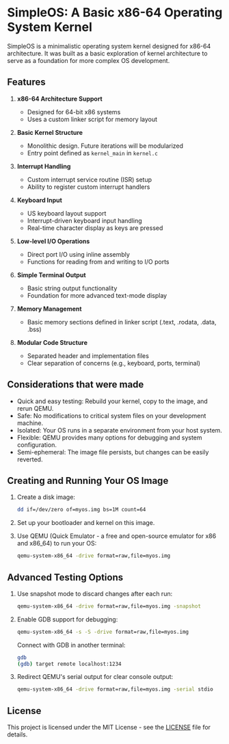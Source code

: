 # SimpleOS: A Basic x86-64 Operating System Kernel

SimpleOS is a minimalistic operating system kernel designed for x86-64 architecture. It was built as a basic exploration of kernel architecture to serve as a foundation for more complex OS development.

## Features

1. **x86-64 Architecture Support**
   - Designed for 64-bit x86 systems
   - Uses a custom linker script for memory layout

2. **Basic Kernel Structure**
   - Monolithic design. Future iterations will be modularized
   - Entry point defined as `kernel_main` in `kernel.c`

3. **Interrupt Handling**
   - Custom interrupt service routine (ISR) setup
   - Ability to register custom interrupt handlers

4. **Keyboard Input**
   - US keyboard layout support
   - Interrupt-driven keyboard input handling
   - Real-time character display as keys are pressed

5. **Low-level I/O Operations**
   - Direct port I/O using inline assembly
   - Functions for reading from and writing to I/O ports

6. **Simple Terminal Output**
   - Basic string output functionality
   - Foundation for more advanced text-mode display

7. **Memory Management**
   - Basic memory sections defined in linker script (.text, .rodata, .data, .bss)

8. **Modular Code Structure**
   - Separated header and implementation files
   - Clear separation of concerns (e.g., keyboard, ports, terminal)

## Considerations that were made

* Quick and easy testing: Rebuild your kernel, copy to the image, and rerun QEMU.
* Safe: No modifications to critical system files on your development machine.
* Isolated: Your OS runs in a separate environment from your host system.
* Flexible: QEMU provides many options for debugging and system configuration.
* Semi-ephemeral: The image file persists, but changes can be easily reverted.

## Creating and Running Your OS Image

1. Create a disk image:

   ```bash
   dd if=/dev/zero of=myos.img bs=1M count=64
   ```

2. Set up your bootloader and kernel on this image.

3. Use QEMU (Quick Emulator - a free and open-source emulator for x86 and x86_64) to run your OS:

   ```bash
   qemu-system-x86_64 -drive format=raw,file=myos.img
   ```

## Advanced Testing Options

1. Use snapshot mode to discard changes after each run:

   ```bash
   qemu-system-x86_64 -drive format=raw,file=myos.img -snapshot
   ```

2. Enable GDB support for debugging:

   ```bash
   qemu-system-x86_64 -s -S -drive format=raw,file=myos.img
   ```

   Connect with GDB in another terminal:

   ```bash
   gdb
   (gdb) target remote localhost:1234
   ```

3. Redirect QEMU's serial output for clear console output:

   ```bash
   qemu-system-x86_64 -drive format=raw,file=myos.img -serial stdio
   ```

## License

This project is licensed under the MIT License - see the [LICENSE](LICENSE) file for details.
